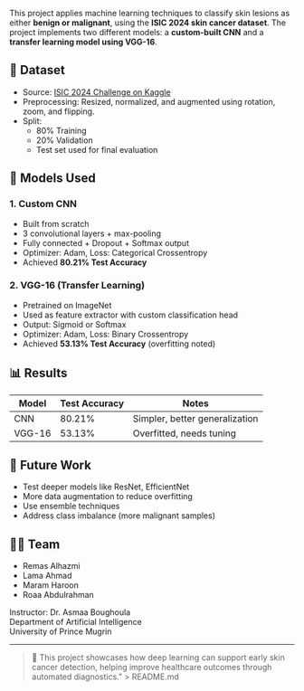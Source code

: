 
This project applies machine learning techniques to classify skin lesions as either **benign or malignant**, using the **ISIC 2024 skin cancer dataset**. The project implements two different models: a **custom-built CNN** and a **transfer learning model using VGG-16**.

## 📂 Dataset
- Source: [ISIC 2024 Challenge on Kaggle](https://www.kaggle.com/competitions/isic-2024-challenge/data)
- Preprocessing: Resized, normalized, and augmented using rotation, zoom, and flipping.
- Split: 
  - 80% Training
  - 20% Validation
  - Test set used for final evaluation

## 🧠 Models Used

### 1. Custom CNN
- Built from scratch
- 3 convolutional layers + max-pooling
- Fully connected + Dropout + Softmax output
- Optimizer: Adam, Loss: Categorical Crossentropy
- Achieved **80.21% Test Accuracy**

### 2. VGG-16 (Transfer Learning)
- Pretrained on ImageNet
- Used as feature extractor with custom classification head
- Output: Sigmoid or Softmax
- Optimizer: Adam, Loss: Binary Crossentropy
- Achieved **53.13% Test Accuracy** (overfitting noted)

## 📊 Results
| Model    | Test Accuracy | Notes              |
|----------|---------------|--------------------|
| CNN      | 80.21%        | Simpler, better generalization |
| VGG-16   | 53.13%        | Overfitted, needs tuning       |

## 🔧 Future Work
- Test deeper models like ResNet, EfficientNet
- More data augmentation to reduce overfitting
- Use ensemble techniques
- Address class imbalance (more malignant samples)

## 👩‍💻 Team
- Remas Alhazmi
- Lama Ahmad
- Maram Haroon
- Roaa Abdulrahman

Instructor: Dr. Asmaa Boughoula  
Department of Artificial Intelligence  
University of Prince Mugrin

---

> 🚀 This project showcases how deep learning can support early skin cancer detection, helping improve healthcare outcomes through automated diagnostics." > README.md
